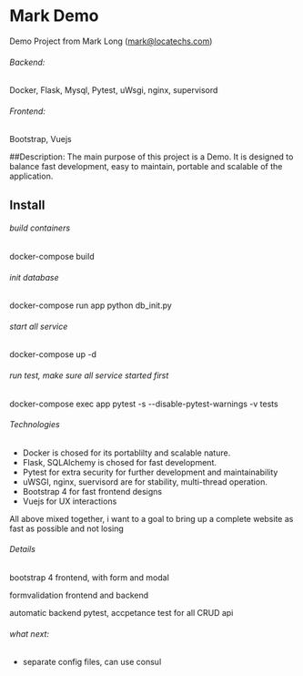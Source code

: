 # Mark Demo
Demo Project from Mark Long (mark@locatechs.com)
###### Backend:
Docker, Flask, Mysql, Pytest, uWsgi, nginx, supervisord
###### Frontend:
Bootstrap, Vuejs

##Description:
The main purpose of this project is a Demo.
It is designed to balance fast development, easy to maintain, portable and scalable of the application.

## Install
###### build containers
docker-compose build

###### init database
docker-compose run app python db_init.py

###### start all service
docker-compose up -d

###### run test, make sure all service started first
docker-compose exec app pytest -s --disable-pytest-warnings -v tests


###### Technologies
- Docker is chosed for its portablilty and scalable nature.
- Flask, SQLAlchemy is chosed for fast development.
- Pytest for extra security for further development and maintainability
- uWSGI, nginx, suervisord are for stability, multi-thread operation.
- Bootstrap 4 for fast frontend designs
- Vuejs for UX interactions

All above mixed together, i want to a goal to bring up a complete website as fast as possible and not losing

###### Details

bootstrap 4 frontend, with form and modal

formvalidation frontend and backend

automatic backend pytest, accpetance test for all CRUD api



###### what next:
- separate config files, can use consul
